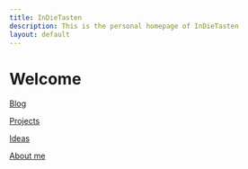 ```yaml
---
title: InDieTasten
description: This is the personal homepage of InDieTasten
layout: default
---
```


# Welcome

[Blog](blog)

[Projects](projects)

[Ideas](ideas)

[About me](about)
